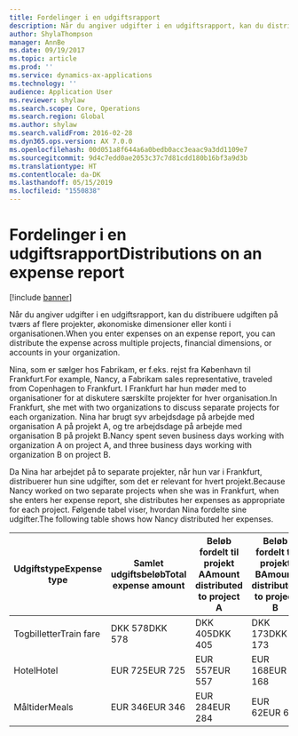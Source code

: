 ```yaml
---
title: Fordelinger i en udgiftsrapport
description: Når du angiver udgifter i en udgiftsrapport, kan du distribuere udgiften på tværs af flere projekter, juridiske enheder eller konti i organisationen.
author: ShylaThompson
manager: AnnBe
ms.date: 09/19/2017
ms.topic: article
ms.prod: ''
ms.service: dynamics-ax-applications
ms.technology: ''
audience: Application User
ms.reviewer: shylaw
ms.search.scope: Core, Operations
ms.search.region: Global
ms.author: shylaw
ms.search.validFrom: 2016-02-28
ms.dyn365.ops.version: AX 7.0.0
ms.openlocfilehash: 00d051a8f644a6a0bedb0acc3eaac9a3dd1109e7
ms.sourcegitcommit: 9d4c7edd0ae2053c37c7d81cdd180b16bf3a9d3b
ms.translationtype: HT
ms.contentlocale: da-DK
ms.lasthandoff: 05/15/2019
ms.locfileid: "1550838"
---
```

# <a name="distributions-on-an-expense-report"></a><span data-ttu-id="42740-103">Fordelinger i en udgiftsrapport</span><span class="sxs-lookup"><span data-stu-id="42740-103">Distributions on an expense report</span></span>

[!include [banner](../includes/banner.md)]

<span data-ttu-id="42740-104"> Når du angiver udgifter i en udgiftsrapport, kan du distribuere udgiften på tværs af flere projekter, økonomiske dimensioner eller konti i organisationen.</span><span class="sxs-lookup"><span data-stu-id="42740-104">When you enter expenses on an expense report, you can distribute the expense across multiple projects, financial dimensions, or accounts in your organization.</span></span>

<span data-ttu-id="42740-105">Nina, som er sælger hos Fabrikam, er f.eks. rejst fra København til Frankfurt.</span><span class="sxs-lookup"><span data-stu-id="42740-105">For example, Nancy, a Fabrikam sales representative, traveled from Copenhagen to Frankfurt.</span></span> <span data-ttu-id="42740-106">I Frankfurt har hun møder med to organisationer for at diskutere særskilte projekter for hver organisation.</span><span class="sxs-lookup"><span data-stu-id="42740-106">In Frankfurt, she met with two organizations to discuss separate projects for each organization.</span></span> <span data-ttu-id="42740-107">Nina har brugt syv arbejdsdage på arbejde med organisation A på projekt A, og tre arbejdsdage på arbejde med organisation B på projekt B.</span><span class="sxs-lookup"><span data-stu-id="42740-107">Nancy spent seven business days working with organization A on project A, and three business days working with organization B on project B.</span></span>

<span data-ttu-id="42740-108">Da Nina har arbejdet på to separate projekter, når hun var i Frankfurt, distribuerer hun sine udgifter, som det er relevant for hvert projekt.</span><span class="sxs-lookup"><span data-stu-id="42740-108">Because Nancy worked on two separate projects when she was in Frankfurt, when she enters her expense report, she distributes her expenses as appropriate for each project.</span></span> <span data-ttu-id="42740-109">Følgende tabel viser, hvordan Nina fordelte sine udgifter.</span><span class="sxs-lookup"><span data-stu-id="42740-109">The following table shows how Nancy distributed her expenses.</span></span>


| <span data-ttu-id="42740-110">Udgiftstype</span><span class="sxs-lookup"><span data-stu-id="42740-110">Expense type</span></span> | <span data-ttu-id="42740-111">Samlet udgiftsbeløb</span><span class="sxs-lookup"><span data-stu-id="42740-111">Total expense amount</span></span>|<span data-ttu-id="42740-112">Beløb fordelt til projekt A</span><span class="sxs-lookup"><span data-stu-id="42740-112">Amount distributed to project A</span></span>| <span data-ttu-id="42740-113">Beløb fordelt til projekt B</span><span class="sxs-lookup"><span data-stu-id="42740-113">Amount distributed to project B</span></span> |
|--------------|---------------------|-------------------------------|---------------------------------|
|<span data-ttu-id="42740-114">Togbilletter</span><span class="sxs-lookup"><span data-stu-id="42740-114">Train fare</span></span>   |<span data-ttu-id="42740-115">DKK 578</span><span class="sxs-lookup"><span data-stu-id="42740-115">DKK 578</span></span>              |<span data-ttu-id="42740-116">DKK 405</span><span class="sxs-lookup"><span data-stu-id="42740-116">DKK 405</span></span>                        |<span data-ttu-id="42740-117">DKK 173</span><span class="sxs-lookup"><span data-stu-id="42740-117">DKK 173</span></span>                          |
|<span data-ttu-id="42740-118">Hotel</span><span class="sxs-lookup"><span data-stu-id="42740-118">Hotel</span></span>         |<span data-ttu-id="42740-119">EUR 725</span><span class="sxs-lookup"><span data-stu-id="42740-119">EUR 725</span></span>              |<span data-ttu-id="42740-120">EUR 557</span><span class="sxs-lookup"><span data-stu-id="42740-120">EUR 557</span></span>                        |<span data-ttu-id="42740-121">EUR 168</span><span class="sxs-lookup"><span data-stu-id="42740-121">EUR 168</span></span>                          |
|<span data-ttu-id="42740-122">Måltider</span><span class="sxs-lookup"><span data-stu-id="42740-122">Meals</span></span>         |<span data-ttu-id="42740-123">EUR 346</span><span class="sxs-lookup"><span data-stu-id="42740-123">EUR 346</span></span>              |<span data-ttu-id="42740-124">EUR 284</span><span class="sxs-lookup"><span data-stu-id="42740-124">EUR 284</span></span>                        |<span data-ttu-id="42740-125">EUR 62</span><span class="sxs-lookup"><span data-stu-id="42740-125">EUR 62</span></span>                           |

